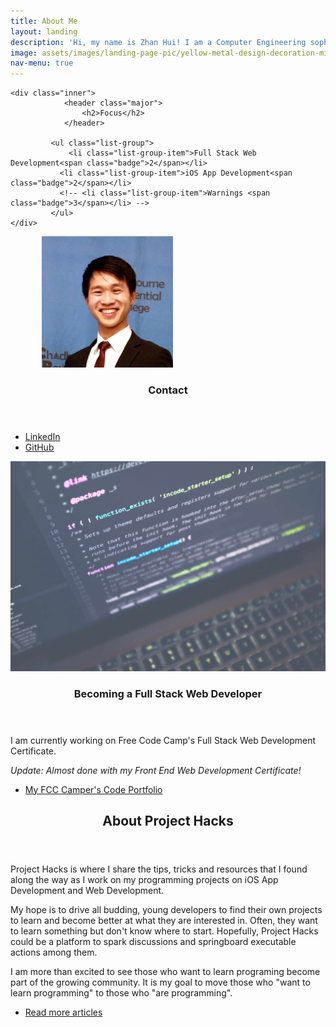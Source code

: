 ```yaml
---
title: About Me
layout: landing
description: 'Hi, my name is Zhan Hui! I am a Computer Engineering sophomore at the University of Wisconsin-Madison, United States.'
image: assets/images/landing-page-pic/yellow-metal-design-decoration-min.jpg
nav-menu: true
---
```


<!-- Main -->
<div id="main">

<!-- One -->
<section id="one">

	<div class="inner">
				<header class="major">
					<h2>Focus</h2>
				</header>

			 <ul class="list-group">
				 <li class="list-group-item">Full Stack Web Development<span class="badge">2</span></li>
			   <li class="list-group-item">iOS App Development<span class="badge">2</span></li>
			   <!-- <li class="list-group-item">Warnings <span class="badge">3</span></li> -->
			 </ul>
	</div>
</section>

<!-- Two -->
<section id="two" class="spotlights">
	<section>
		<a href="#" class="image" style="padding: 50px;">
			<img src="assets/images/landing-page-pic/linkedin-prof.jpg" alt="" data-position="center center" class="landing-profile-pic"/>
		</a>
		<div class="content">
			<div class="inner">
				<header class="major">
					<h3>Contact</h3>
				</header>
				<!-- <p></p> -->
				<ul class="actions">
					<li><a href="{{ site.linkedin_url }}" class="button social-btn"><i class="fa fa-linkedin-square" aria-hidden="true"></i> LinkedIn</a></li>
					<li><a href="{{ site.github_url }}" class="button social-btn"><i class="fa fa-github-square" aria-hidden="true"></i> GitHub </a></li>
				</ul>
			</div>
		</div>
	</section>
	<section>
		<a href="#" class="image">
			<img src="assets/images/landing-page-pic/luca-bravo-217276-min.jpg" alt="" data-position="top center" style="opacity: 0.7"/>
		</a>
		<div class="content">
			<div class="inner">
				<header class="major">
					<h3>Becoming a Full Stack Web Developer</h3>
				</header>
					<p>I am currently working on Free Code Camp's Full Stack Web Development Certificate.</p>
					<p><i>Update:  Almost done with my Front End Web Development Certificate!</i></p>
				<ul class="actions">			
					<li><a href="https://www.freecodecamp.com/e-mech" class="button">My FCC Camper's Code Portfolio</a></li>
				</ul>
			</div>
		</div>
	</section>
	<!-- <section>
		<a href="generic.html" class="image">
			<img src="assets/images/pic10.jpg" alt="" data-position="25% 25%" />
		</a>
		<div class="content">
			<div class="inner">
				<header class="major">
					<h3>PomoFocus iOS App</h3>
				</header>

				<p>PomoFocus is a productivity app that is designed based on a few productivity strategies that I personally am using and find them effective in maintaining my workflow.</p>
				<p>Essentially it is:  <b>"A productivity technique now built into an app!"</b></p>
				<ul class="actions">
					<li><a href="generic.html" class="button">Learn more</a></li>
				</ul>
			</div>
		</div>
	</section> -->
</section>

<!-- Three -->
<section id="three">
	<div class="inner">
		<header class="major">
			<h2>About Project Hacks</h2>
		</header>
		<p>Project Hacks is where I share the tips, tricks and resources that I found along the way as I work on my programming projects on iOS App Development and Web Development.</p>
		<p>My hope is to drive all budding, young developers to find their own projects to learn and become better at what they are interested in. Often, they want to learn something but don't know where to start. Hopefully, Project Hacks could be a platform to spark discussions and springboard executable actions among them.</p>
		<p>I am more than excited to see those who want to learn programing become part of the growing community. It is my goal to move those who "want to learn programming" to those who "are programming".</p>
		<ul class="actions">
			<li><a href="all_posts.html" class="button next">Read more articles</a></li>
		</ul>
	</div>
</section>

</div>
